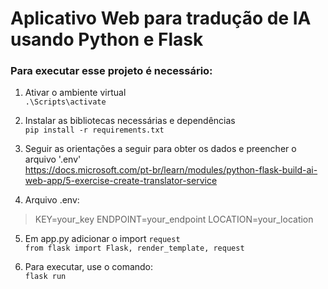 # Aplicativo Web para tradução de IA usando Python e Flask

### Para executar esse projeto é necessário:

1) Ativar o ambiente virtual  
``.\Scripts\activate``

2) Instalar as bibliotecas necessárias e dependências  
``pip install -r requirements.txt``

3) Seguir as orientações a seguir para obter os dados e preencher o arquivo '.env'  
https://docs.microsoft.com/pt-br/learn/modules/python-flask-build-ai-web-app/5-exercise-create-translator-service

4) Arquivo .env:  
> KEY=your_key
> ENDPOINT=your_endpoint 
> LOCATION=your_location

5) Em app.py adicionar o import ``request``  
``from flask import Flask, render_template, request``  

6) Para executar, use o comando:  
``flask run``  

